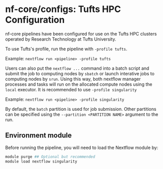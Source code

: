 # nf-core/configs: Tufts HPC Configuration

nf-core pipelines have been configured for use on the Tufts HPC clusters operated by Research Technology at Tufts University.

To use Tufts's profile, run the pipeline with `-profile tufts`.

Example: `nextflow run <pipeline> -profile tufts`

Users can also put the `nextflow ...` command into a batch script and submit the job to computing nodes by `sbatch` or launch interative jobs to computing nodes by `srun`. Using this way, both nextflow manager processes and tasks will run on the allocated compute nodes using the `local` executor. It is recommended to use `-profile singularity`

Example: `nextflow run <pipeline> -profile singularity`

By default, the `batch` partition is used for job submission. Other partitions can be specified using the `--partition <PARTITION NAME>` argument to the run.

## Environment module

Before running the pipeline, you will need to load the Nextflow module by:

```bash
module purge ## Optional but recommended
module load nextflow singularity
```
